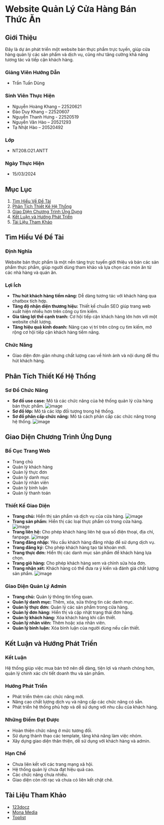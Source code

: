 # Website Quản Lý Cửa Hàng Bán Thức Ăn

## Giới Thiệu
Đây là dự án phát triển một website bán thực phẩm trực tuyến, giúp cửa hàng quản lý các sản phẩm và dịch vụ, cũng như tăng cường khả năng tương tác và tiếp cận khách hàng.

### Giảng Viên Hướng Dẫn
- Trần Tuấn Dũng

### Sinh Viên Thực Hiện
- Nguyễn Hoàng Khang – 22520621
- Đào Duy Khang – 22520607
- Nguyễn Thanh Hưng - 22520519
- Nguyễn Văn Hào – 20521293
- Tạ Nhật Hào – 20520492

### Lớp
- NT208.O21.ANTT

### Ngày Thực Hiện
- 15/03/2024

## Mục Lục
1. [Tìm Hiểu Về Đề Tài](#tìm-hiểu-về-đề-tài)
2. [Phân Tích Thiết Kế Hệ Thống](#phân-tích-thiết-kế-hệ-thống)
3. [Giao Diện Chương Trình Ứng Dụng](#giao-diện-chương-trình-ứng-dụng)
4. [Kết Luận và Hướng Phát Triển](#kết-luận-và-hướng-phát-triển)
5. [Tài Liệu Tham Khảo](#tài-liệu-tham-khảo)

## Tìm Hiểu Về Đề Tài
### Định Nghĩa
Website bán thực phẩm là một nền tảng trực tuyến giới thiệu và bán các sản phẩm thực phẩm, giúp người dùng tham khảo và lựa chọn các món ăn từ các nhà hàng và quán ăn.

### Lợi Ích
- **Thu hút khách hàng tiềm năng:** Dễ dàng tương tác với khách hàng qua chatbox tích hợp.
- **Tăng độ nhận diện thương hiệu:** Thiết kế chuẩn SEO giúp trang web xuất hiện nhiều hơn trên công cụ tìm kiếm.
- **Gia tăng lợi thế cạnh tranh:** Cơ hội tiếp cận khách hàng lớn hơn với một website chất lượng.
- **Tăng hiệu quả kinh doanh:** Nâng cao vị trí trên công cụ tìm kiếm, mở rộng cơ hội tiếp cận khách hàng tiềm năng.

### Chức Năng
- Giao diện đơn giản nhưng chất lượng cao về hình ảnh và nội dung để thu hút khách hàng.

## Phân Tích Thiết Kế Hệ Thống
### Sơ Đồ Chức Năng
- **Sơ đồ use case:** Mô tả các chức năng của hệ thống quản lý cửa hàng bán thực phẩm.
  ![image](https://github.com/tnhao962/NT208.O21-NHOM13/assets/130902830/ae74b279-60b1-4219-b6fd-940de050d004)
- **Sơ đồ lớp:** Mô tả các lớp đối tượng trong hệ thống.
- **Sơ đồ phân cấp chức năng:** Mô tả cách phân cấp các chức năng trong hệ thống.
  ![image](https://github.com/tnhao962/NT208.O21-NHOM13/assets/130902830/f8411859-0e1b-4728-b5ea-c2bf4a841606)


## Giao Diện Chương Trình Ứng Dụng
### Bố Cục Trang Web
- Trang chủ
- Quản lý khách hàng
- Quản lý thực đơn
- Quản lý danh mục
- Quản lý nhân viên
- Quản lý bình luận
- Quản lý thanh toán

### Thiết Kế Giao Diện
- **Trang chủ:** Hiển thị sản phẩm và dịch vụ của cửa hàng.
  ![image](https://github.com/tnhao962/NT208.O21-NHOM13/assets/130902830/1bbb6e7c-87d7-4aed-a2e3-745dc8ac3d55)
- **Trang sản phẩm:** Hiển thị các loại thực phẩm có trong cửa hàng.
  ![image](https://github.com/tnhao962/NT208.O21-NHOM13/assets/130902830/06cab251-94dc-4107-9900-aaf9468c8724)
- **Trang liên hệ:** Cho phép khách hàng liên hệ qua số điện thoại, địa chỉ, fanpage.
  ![image](https://github.com/tnhao962/NT208.O21-NHOM13/assets/130902830/a9737e72-afe7-4d0b-8c6a-bff7ea0b59c8)
- **Trang đăng nhập:** Yêu cầu khách hàng đăng nhập để sử dụng dịch vụ.
- **Trang đăng ký:** Cho phép khách hàng tạo tài khoản mới.
- **Trang thực đơn:** Hiển thị các danh mục sản phẩm để khách hàng lựa chọn.
- **Trang giỏ hàng:** Cho phép khách hàng xem và chỉnh sửa hóa đơn.
- **Trang nhận xét:** Khách hàng có thể đưa ra ý kiến và đánh giá chất lượng sản phẩm.
  ![image](https://github.com/tnhao962/NT208.O21-NHOM13/assets/130902830/c63dceee-d715-4931-9594-be7e564c6eba)

### Giao Diện Quản Lý Admin
- **Trang chủ:** Quản lý thông tin tổng quan.
- **Quản lý danh mục:** Thêm, xóa, sửa thông tin các danh mục.
- **Quản lý thực đơn:** Quản lý các sản phẩm trong cửa hàng.
- **Quản lý đơn hàng:** Hiển thị và cập nhật trạng thái đơn hàng.
- **Quản lý khách hàng:** Xóa khách hàng khi cần thiết.
- **Quản lý nhân viên:** Thêm hoặc xóa nhân viên.
- **Quản lý bình luận:** Xóa bình luận của người dùng nếu cần thiết.

## Kết Luận và Hướng Phát Triển
### Kết Luận
Hệ thống giúp việc mua bán trở nên dễ dàng, tiện lợi và nhanh chóng hơn, quản lý chính xác chi tiết doanh thu và sản phẩm.

### Hướng Phát Triển
- Phát triển thêm các chức năng mới.
- Nâng cao chất lượng dịch vụ và nâng cấp các chức năng có sẵn.
- Phát triển hệ thống phù hợp và dễ sử dụng với nhu cầu của khách hàng.

### Những Điểm Đạt Được
- Hoàn thiện chức năng ở mức tương đối.
- Sử dụng thành thạo các template, tăng khả năng làm việc nhóm.
- Xây dựng giao diện thân thiện, dễ sử dụng với khách hàng và admin.

### Hạn Chế
- Chưa liên kết với các trang mạng xã hội.
- Hệ thống quản lý chưa đạt hiệu quả cao.
- Các chức năng chưa nhiều.
- Giao diện còn rời rạc và chưa có liên kết chặt chẽ.

## Tài Liệu Tham Khảo
- [123docz](https://123docz.net/document/2397349-do-a-n-to-t-nghie-p-xay-dung-website-ban-hang.htm)
- [Mona Media](https://mona.media/thiet-ke-website-ban-thuc-an-nhanh)
- [Toplist](https://toplist.vn/top-list/website-thuc-pham-hang-dau-viet-nam-hien-nay-9529.htm)
